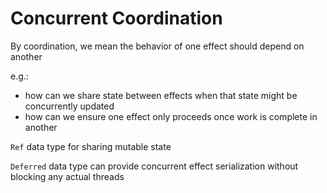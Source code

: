 # Concurrent Coordination

By coordination, we mean the behavior of one effect should depend on another

e.g.:

- how can we share state between effects when that state might be concurrently updated
- how can we ensure one effect only proceeds once work is complete in another

`Ref` data type for sharing mutable state

`Deferred` data type can provide concurrent effect serialization without blocking any actual threads